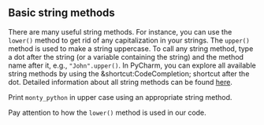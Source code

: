 ## Basic string methods

There are many useful string methods. For instance, you can use the `lower()` method to get 
rid of any capitalization in your strings. The `upper()` method is used to make a string 
uppercase. To call any string method, type a dot after the string (or a variable containing 
the string) and the method name after it, e.g., `"John".upper()`. In PyCharm, you can 
explore all available string methods by using the &shortcut:CodeCompletion; shortcut after the dot. 
Detailed information about all string methods can be found <a href="https://docs.python.org/3/library/stdtypes.html#string-methods">here</a>.
  
Print `monty_python` in upper case using an appropriate string method.  

<div class='hint'>Pay attention to how the <code>lower()</code> method is used in our code.</div>
